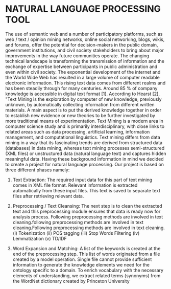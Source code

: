 # NATURAL LANGUAGE PROCESSING TOOL

The use of semantic web and a number of participatory platforms, such as web / text / opinion mining networks, online social networking, blogs, wikis, and forums, offer the potential for decision-makers in the public domain, government institutions, and civil society stakeholders to bring about major improvements in the way future communities operate. The changing technical landscape is transforming the transmission of information and the exchange of expertise between participants in public administration and even within civil society. The exponential development of the internet and the World Wide Web has resulted in a large volume of computer readable electronic information. This rising text data comes from different realms and has been steadily through for many centuries. Around 85 % of company knowledge is accessible in digital text format [1]. According to Hearst [2], "Text Mining is the exploration by computer of new knowledge, previously unknown, by automatically collecting information from different written materials. A main aspect is to put the derived knowledge together in order to establish new evidence or new theories to be further investigated by more traditional means of experimentation. Text Mining is a modern area in computer science study and is primarily interdisciplinary, with close links to related areas such as data processing, artificial learning, information management, and computational linguistics. Text mining differs from data mining in a way that its fascinating trends are derived from structured data (databases) in data mining, whereas text mining processes semi-structured (XML files) or unstructured data (natural language text) and captures hidden meaningful data. Having these background information in mind we decided to create a project for natural language processing. Our project is based on three different phases namely:
1.	Text Extraction: The required input data for this part of text mining comes in XML file format. Relevant information is extracted automatically from these input files. This text is saved to separate text files after retrieving relevant data.
2.	Preprocessing / Text Cleansing: The next step is to clean the extracted text and this preprocessing module ensures that data is ready now for analysis process. Following preprocessing methods are involved in text cleaning.following preprocessing methods are involved in text cleaning.Following preprocessing methods are involved in text cleaning.
(i)	Tokenization 
(ii)	POS tagging
(iii)	Stop Words Filtering
(iv)	Lemmatization
(v)	TD/IDF 

3.	Word Expansion and Matching: A list of the keywords is created at the end of the preprocessing step. This list of words originated from a file created by a model operation. Single file cannot provide sufficient information to generate the knowledge elements we need for the ontology specific to a domain. To enrich vocabulary with the necessary elements of understanding, we extract related terms (synonyms) from the WordNet dictionary created by Princeton University 
